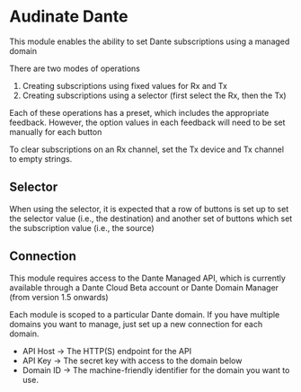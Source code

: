 # Audinate Dante

This module enables the ability to set Dante subscriptions using a managed domain

There are two modes of operations

1. Creating subscriptions using fixed values for Rx and Tx
2. Creating subscriptions using a selector (first select the Rx, then the Tx)

Each of these operations has a preset, which includes the appropriate feedback.
However, the option values in each feedback will need to be set manually for each button

To clear subscriptions on an Rx channel, set the Tx device and Tx channel to empty strings.

## Selector

When using the selector, it is expected that a row of buttons is set up to set the selector value (i.e., the destination)
and another set of buttons which set the subscription value (i.e., the source)

## Connection

This module requires access to the Dante Managed API, which is currently available through a Dante Cloud Beta account or Dante Domain Manager (from version 1.5 onwards)

Each module is scoped to a particular Dante domain.
If you have multiple domains you want to manage, just set up a new connection for each domain.

* API Host -> The HTTP(S) endpoint for the API
* API Key -> The secret key with access to the domain below
* Domain ID -> The machine-friendly identifier for the domain you want to use.
